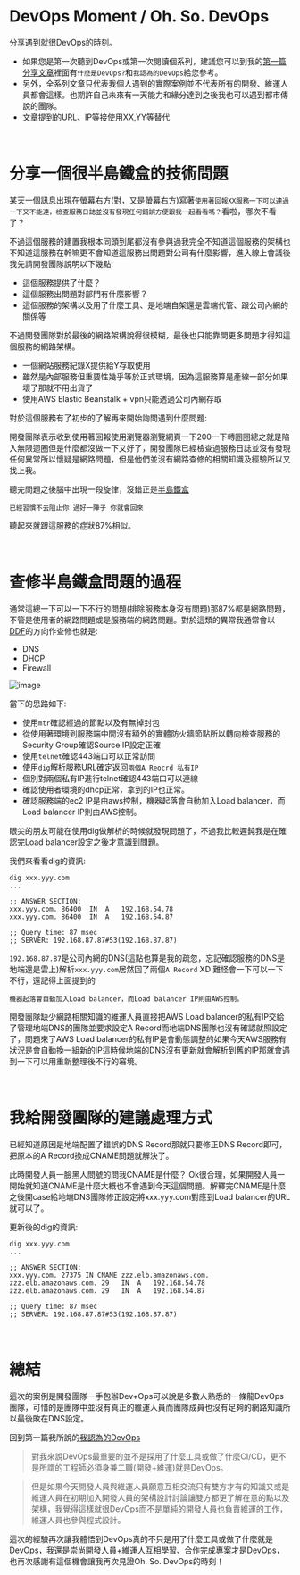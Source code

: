 # DevOps Moment / Oh. So. DevOps
分享遇到就很DevOps的時刻。

* 如果您是第一次聽到DevOps或第一次閱讀個系列，建議您可以到我的[第一篇分享文章](https://github.com/EricWang8230/Blog/blob/main/oh_so_devops_1.md)裡面有`什麼是DevOps?`和`我認為的DevOps`給您參考。
* 另外，全系列文章只代表我個人遇到的實際案例並不代表所有的開發、維運人員都會這樣。也期許自己未來有一天能力和緣分達到之後我也可以遇到都市傳說的團隊。
* 文章提到的URL、IP等接使用XX,YY等替代

<br>

# 分享一個很半島鐵盒的技術問題

某天一個訊息出現在螢幕右方(對，又是螢幕右方)寫著`使用著回報XX服務一下可以連過一下又不能連，檢查服務日誌並沒有發現任何錯誤方便跟我一起看看嗎？`看啦，哪次不看了？

不過這個服務的建置我根本同頭到尾都沒有參與過我完全不知道這個服務的架構也不知道這服務在幹嘛更不會知道這服務出問題對公司有什麼影響，進入線上會議後我先請開發團隊說明以下幾點:
* 這個服務提供了什麼？
* 這個服務出問題對部門有什麼影響？
* 這個服務的架構以及用了什麼工具、是地端自架還是雲端代管、跟公司內網的關係等

不過開發團隊對於最後的網路架構說得很模糊，最後也只能靠問更多問題才得知這個服務的網路架構。
* 一個網站服務紀錄X提供給Y存取使用
* 雖然是內部服務但重要性幾乎等於正式環境，因為這服務算是產線一部分如果壞了那就不用出貨了
* 使用AWS Elastic Beanstalk + vpn只能透過公司內網存取

對於這個服務有了初步的了解再來開始詢問遇到什麼問題:

開發團隊表示收到使用著回報使用瀏覽器瀏覽網頁一下200一下轉圈圈總之就是陷入無限迴圈但是什麼都沒做一下又好了，開發團隊已經檢查過服務日誌並沒有發現任何異常所以懷疑是網路問題，但是他們並沒有網路查修的相關知識及經驗所以又找上我。

聽完問題之後腦中出現一段旋律，沒錯正是[半島鐵盒](https://youtu.be/duZDsG3tvoA?t=90)
```
已經習慣不去阻止你 過好一陣子 你就會回來
```
聽起來就跟這服務的症狀87%相似。

<br>

# 查修半島鐵盒問題的過程
通常這總一下可以一下不行的問題(排除服務本身沒有問題)那87%都是網路問題，不管是使用者的網路問題或是服務端的網路問題。對於這類的異常我通常會以[DDF](https://pbs.twimg.com/media/E-qVpszVkAERyvb.jpg)的方向作查修也就是:
* DNS
* DHCP
* Firewall

![image](https://user-images.githubusercontent.com/20296999/133916278-6aa4c6b5-99e6-45b4-ad73-cf04080232ae.png)

當下的思路如下:
* 使用`mtr`確認經過的節點以及有無掉封包
* 從使用著環境到服務端中間沒有額外的實體防火牆節點所以轉向檢查服務的Security Group確認Source IP設定正確
* 使用`telnet`確認443端口可以正常訪問
* 使用`dig`解析服務URL確定返回`兩個A Reocrd 私有IP`
* 個別對兩個私有IP進行telnet確認443端口可以連線
* 確認使用者環境的dhcp正常，拿到的IP也正常。
* 確認服務端的ec2 IP是由aws控制，機器起落會自動加入Load balancer，而Load balancer IP則由AWS控制。

眼尖的朋友可能在使用dig做解析的時候就發現問題了，不過我比較遲鈍我是在確認完Load balancer設定之後才意識到問題。

我們來看看dig的資訊:

```
dig xxx.yyy.com     
...

;; ANSWER SECTION:
xxx.yyy.com. 86400	IN	A	192.168.54.78
xxx.yyy.com. 86400	IN	A	192.168.54.87

;; Query time: 87 msec
;; SERVER: 192.168.87.87#53(192.168.87.87)
```

`192.168.87.87`是公司內網的DNS(這點也算是我的疏忽，忘記確認服務的DNS是地端還是雲上)解析`xxx.yyy.com`居然回了兩個`A Record` XD 難怪會一下可以一下不行，還記得上面提到的
```
機器起落會自動加入Load balancer，而Load balancer IP則由AWS控制。
```

開發團隊缺少網路相關知識的維運人員直接把AWS Load balancer的私有IP交給了管理地端DNS的團隊並要求設定A Record而地端DNS團隊也沒有確認就照設定了，問題來了AWS Load balancer的私有IP是會動態調整的如果今天AWS服務有狀況是會自動換一組新的IP這時候地端的DNS沒有更新就會解析到舊的IP那就會遇到一下可以用重新整理後不行的窘境。

<br>

# 我給開發團隊的建議處理方式
已經知道原因是地端配置了錯誤的DNS Record那就只要修正DNS Record即可，把原本的A Record換成CNAME問題就解決了。

此時開發人員一臉黑人問號的問我CNAME是什麼？ Ok很合理，如果開發人員一開始就知道CNAME是什麼大概也不會遇到今天這個問題。解釋完CNAME是什麼之後開case給地端DNS團隊修正設定將xxx.yyy.com對應到Load balancer的URL就可以了。

更新後的dig的資訊:

```
dig xxx.yyy.com     
...

;; ANSWER SECTION:
xxx.yyy.com. 27375 IN CNAME zzz.elb.amazonaws.com.
zzz.elb.amazonaws.com. 29	IN	A	192.168.54.78
zzz.elb.amazonaws.com. 29	IN	A	192.168.54.87

;; Query time: 87 msec
;; SERVER: 192.168.87.87#53(192.168.87.87)
```

<br>

# 總結
這次的案例是開發團隊一手包辦Dev+Ops可以說是多數人熟悉的一條龍DevOps團隊，可惜的是團隊中並沒有真正的維運人員而團隊成員也沒有足夠的網路知識所以最後敗在DNS設定。

回到第一篇我所說的[我認為的DevOps](https://github.com/EricWang8230/Blog/blob/main/oh_so_devops_1.md#%E6%88%91%E8%AA%8D%E7%82%BA%E7%9A%84devops)

> 對我來說DevOps最重要的並不是採用了什麼工具或做了什麼CI/CD，更不是所謂的工程師必須身兼二職(開發+維運)就是DevOps。

> 但是如果今天開發人員與維運人員願意互相交流只有雙方才有的知識又或是維運人員在初期加入開發人員的架構設計討論讓雙方都更了解在意的點以及架構，我覺得這樣就很DevOps而不是單純的開發人員也負責維運的工作，維運人員也參與程式設計。

這次的經驗再次讓我體悟到DevOps真的不只是用了什麼工具或做了什麼就是DevOps，我還是崇尚開發人員+維運人互相學習、合作完成專案才是DevOps，也再次感謝有這個機會讓我再次見證Oh. So. DevOps的時刻！
